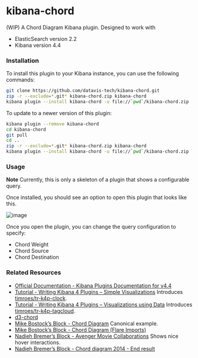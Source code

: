 # kibana-chord

(WIP) A Chord Diagram Kibana plugin. Designed to work with

 * ElasticSearch version 2.2
 * Kibana version 4.4

### Installation

To install this plugin to your Kibana instance, you can use the following commands:

```bash
git clone https://github.com/datavis-tech/kibana-chord.git
zip -r --exclude=*.git* kibana-chord.zip kibana-chord
kibana plugin --install kibana-chord -u file://`pwd`/kibana-chord.zip
```

To update to a newer version of this plugin:

```bash
kibana plugin --remove kibana-chord
cd kibana-chord
git pull
cd ..
zip -r --exclude=*.git* kibana-chord.zip kibana-chord
kibana plugin --install kibana-chord -u file://`pwd`/kibana-chord.zip
```

### Usage

**Note** Currently, this is only a skeleton of a plugin that shows a configurable query.

Once installed, you should see an option to open this plugin that looks like this.

![image](https://cloud.githubusercontent.com/assets/68416/16712519/5ae8c850-46a7-11e6-93e6-2b57588bbc15.png)

Once you open the plugin, you can change the query configuration to specify:

 * Chord Weight
 * Chord Source
 * Chord Destination

### Related Resources

 * [Official Documentation - Kibana Plugins Documentation for v4.4](https://www.elastic.co/guide/en/kibana/4.4/kibana-plugins.html)
 * [Tutorial - Writing Kibana 4 Plugins – Simple Visualizations](https://www.timroes.de/2015/12/02/writing-kibana-4-plugins-simple-visualizations/) Introduces [timroes/tr-k4p-clock](https://github.com/timroes/tr-k4p-clock).
 * [Tutorial - Writing Kibana 4 Plugins – Visualizations using Data](https://www.timroes.de/2015/12/06/writing-kibana-4-plugins-visualizations-using-data/) Introduces [timroes/tr-k4p-tagcloud](https://github.com/timroes/tr-k4p-tagcloud).
 * [d3-chord](https://github.com/d3/d3-chord)
 * [Mike Bostock’s Block - Chord Diagram](http://bl.ocks.org/mbostock/4062006) Canonical example.
 * [Mike Bostock’s Block - Chord Diagram (Flare Imports)](http://bl.ocks.org/mbostock/1046712)
 * [Nadieh Bremer’s Block - Avenger Movie Collaborations](http://bl.ocks.org/nbremer/864b11eb83aac3a1f6a2) Shows nice hover interactions.
 * [Nadieh Bremer’s Block - Chord diagram 2014 - End result](http://bl.ocks.org/nbremer/7d0a91497fc64f30d1ab)
